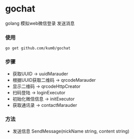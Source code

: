 # gochat
golang 模拟web微信登录 发送消息

### 使用

```
go get github.com/kum0/gochat
```

### 步骤

- 获取UUID -> uuidMarauder
- 根据UUID获取二维码 -> qrcodeMarauder
- 显示二维码 -> qrcodeHttpCreator
- 扫码登陆 -> loginExecutor
- 初始化微信信息 -> initExecutor
- 获取通讯录 -> contactMarauder

### 方法

- 发送信息 SendMessage(nickName string, content string)

